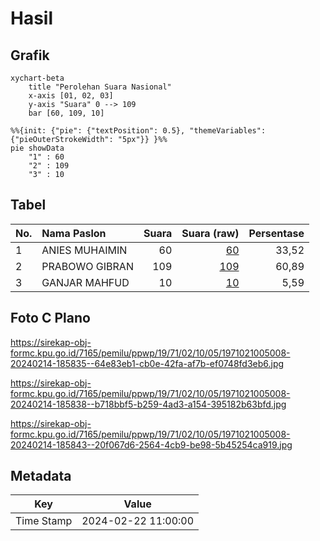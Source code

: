 # Hasil

## Grafik

```mermaid
xychart-beta
    title "Perolehan Suara Nasional"
    x-axis [01, 02, 03]
    y-axis "Suara" 0 --> 109
    bar [60, 109, 10]
```

```mermaid
%%{init: {"pie": {"textPosition": 0.5}, "themeVariables": {"pieOuterStrokeWidth": "5px"}} }%%
pie showData
    "1" : 60
    "2" : 109
    "3" : 10
```

## Tabel

| No. | Nama Paslon    | Suara | Suara (raw) | Persentase |
|:--- |:-------------- | -----:| -----------:| ----------:|
| 1   | ANIES MUHAIMIN | 60    | [60][p-1]   | 33,52      |
| 2   | PRABOWO GIBRAN | 109   | [109][p-2]  | 60,89      |
| 3   | GANJAR MAHFUD  | 10    | [10][p-3]   | 5,59       |


[p-1]: https://github.com/gigit-pemilu/pemilu-2024/blob/main/pilpres/hitung-suara/sub/19-kepulauan-bangka-belitung/sub/71-kota-pangkal-pinang/sub/02-taman-sari/sub/1005-kejaksaan/sub/008-tps/sub/paslon-1.txt
[p-2]: https://github.com/gigit-pemilu/pemilu-2024/blob/main/pilpres/hitung-suara/sub/19-kepulauan-bangka-belitung/sub/71-kota-pangkal-pinang/sub/02-taman-sari/sub/1005-kejaksaan/sub/008-tps/sub/paslon-2.txt
[p-3]: https://github.com/gigit-pemilu/pemilu-2024/blob/main/pilpres/hitung-suara/sub/19-kepulauan-bangka-belitung/sub/71-kota-pangkal-pinang/sub/02-taman-sari/sub/1005-kejaksaan/sub/008-tps/sub/paslon-3.txt

## Foto C Plano

https://sirekap-obj-formc.kpu.go.id/7165/pemilu/ppwp/19/71/02/10/05/1971021005008-20240214-185835--64e83eb1-cb0e-42fa-af7b-ef0748fd3eb6.jpg

https://sirekap-obj-formc.kpu.go.id/7165/pemilu/ppwp/19/71/02/10/05/1971021005008-20240214-185838--b718bbf5-b259-4ad3-a154-395182b63bfd.jpg

https://sirekap-obj-formc.kpu.go.id/7165/pemilu/ppwp/19/71/02/10/05/1971021005008-20240214-185843--20f067d6-2564-4cb9-be98-5b45254ca919.jpg


## Metadata

| Key        | Value               |
| ---------- | ------------------- |
| Time Stamp | 2024-02-22 11:00:00 |



